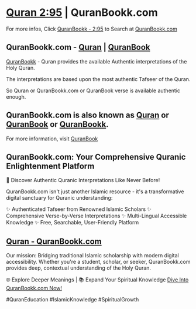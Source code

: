 # [Quran 2:95](https://www.quranbookk.com/quran/search?q=2:95) | QuranBookk.com 

For more infos, Click [QuranBookk - 2:95](https://www.quranbookk.com/quran/search?q=2:95) to Search at [QuranBookk.com](http://quranbookk.com/)


## QuranBookk.com - [Quran](https://www.quranbookk.com) | [QuranBook](https://www.quranbookk.com)

[QuranBookk](https://www.quranbookk.com) - Quran provides the available Authentic interpretations of the Holy Quran.

The interpretations are based upon the most authentic Tafseer of the Quran.

So Quran or QuranBookk.com or QuranBook verse is available authentic enough.

## QuranBookk.com is also known as [Quran](https://www.quranbookk.com) or [QuranBook](https://www.quranbookk.com) or [QuranBookk](https://www.quranbookk.com).

For more information, visit [QuranBook](https://www.quranbookk.com)

## QuranBookk.com: Your Comprehensive Quranic Enlightenment Platform

🕌 Discover Authentic Quranic Interpretations Like Never Before!

QuranBookk.com isn't just another Islamic resource - it's a transformative digital sanctuary for Quranic understanding:

✨ Authenticated Tafseer from Renowned Islamic Scholars
✨ Comprehensive Verse-by-Verse Interpretations
✨ Multi-Lingual Accessible Knowledge
✨ Free, Searchable, User-Friendly Platform

## [Quran - QuranBookk.com](https://www.quranbookk.com)

Our mission: Bridging traditional Islamic scholarship with modern digital accessibility. Whether you're a student, scholar, or seeker, QuranBookk.com provides deep, contextual understanding of the Holy Quran.

🌐 Explore Deeper Meanings | 📚 Expand Your Spiritual Knowledge
[Dive Into QuranBookk.com Now!](https://www.quranbookk.com)

#QuranEducation #IslamicKnowledge #SpiritualGrowth